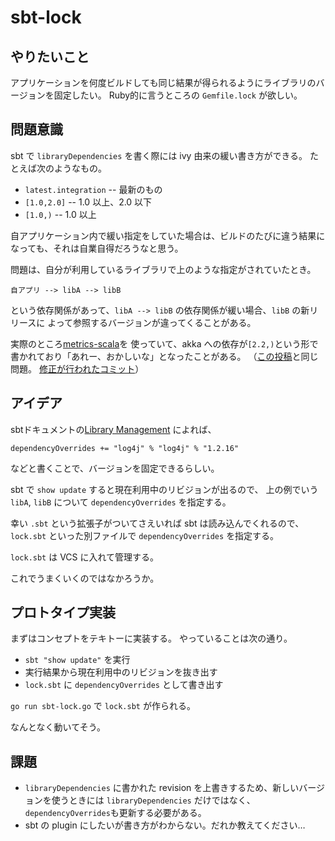 # sbt-lock

## やりたいこと

アプリケーションを何度ビルドしても同じ結果が得られるようにライブラリのバージョンを固定したい。
Ruby的に言うところの `Gemfile.lock` が欲しい。

## 問題意識

sbt で `libraryDependencies` を書く際には ivy 由来の緩い書き方ができる。
たとえば次のようなもの。

* `latest.integration` -- 最新のもの
*  `[1.0,2.0]` -- 1.0 以上、2.0 以下
*  `[1.0,)` -- 1.0 以上

自アプリケーション内で緩い指定をしていた場合は、ビルドのたびに違う結果になっても、それは自業自得だろうなと思う。

問題は、自分が利用しているライブラリで上のような指定がされていたとき。

    自アプリ --> libA --> libB

という依存関係があって、`libA --> libB` の依存関係が緩い場合、`libB` の新リリースに
よって参照するバージョンが違ってくることがある。

実際のところ[metrics-scala](https://github.com/erikvanoosten/metrics-scala)を
使っていて、akka への依存が`[2.2,)`という形で書かれており「あれー、おかしいな」となったことがある。
（[この投稿](https://groups.google.com/d/msg/metrics-user/nkKQPF4dkL0/w_6skRwILPAJ)と同じ問題。
[修正が行われたコミット](https://github.com/erikvanoosten/metrics-scala/commit/3ef0db723b35b97691b0abbe1ca16b1ddb10b7bb#diff-fdc3abdfd754eeb24090dbd90aeec2ceL30)）

## アイデア

sbtドキュメントの[Library Management](http://www.scala-sbt.org/release/docs/Detailed-Topics/Library-Management.html)
によれば、

    dependencyOverrides += "log4j" % "log4j" % "1.2.16"

などと書くことで、バージョンを固定できるらしい。

sbt で `show update` すると現在利用中のリビジョンが出るので、
上の例でいう `libA`, `libB` について `dependencyOverrides` を指定する。

幸い `.sbt` という拡張子がついてさえいれば sbt は読み込んでくれるので、
`lock.sbt` といった別ファイルで `dependencyOverrides` を指定する。

`lock.sbt` は VCS に入れて管理する。

これでうまくいくのではなかろうか。


## プロトタイプ実装

まずはコンセプトをテキトーに実装する。
やっていることは次の通り。

* `sbt "show update"` を実行
* 実行結果から現在利用中のリビジョンを抜き出す
* `lock.sbt` に `dependencyOverrides` として書き出す


`go run sbt-lock.go` で `lock.sbt` が作られる。

なんとなく動いてそう。

## 課題

* `libraryDependencies` に書かれた revision を上書きするため、新しいバージョンを使うときには `libraryDependencies` だけではなく、`dependencyOverrides`も更新する必要がある。
* sbt の plugin にしたいが書き方がわからない。だれか教えてください…

